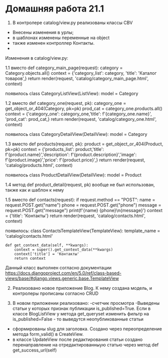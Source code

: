 # Домашняя работа 21.1

1. В контролере catalog/view.py реализованы классы CBV
- Внесены изменения в урлы;
- в шаблонах изменены переменные на object
- также изменен контроллер Контакты.
- 
Изменения в catalog/view.py:

1.1 вместо
def category_main_page(request):
    category = Category.objects.all()
    context = {'category_list': category, 'title': 'Каталог товаров',}
    return render(request, 'catalog/category_main_page.html', context)

появилось
class CategoryListView(ListView):
    model = Category

1.2 вместо
def category_one(request, pk):
    category_one = get_object_or_404(Category, pk=pk)
    prod_cat = category_one.products.all()
    context = {'category_one': category_one,'title': f'{category_one.name}', 'prod_cat': prod_cat,}
    return render(request, 'catalog/category_one.html', context)

появилось
class CategoryDetailView(DetailView):
    model = Category

1.3 вместо 
def products(request, pk):
    product = get_object_or_404(Product, pk=pk)
    context = {'products_list': product,'title': f'{product.name}','description': f'{product.description}','image': f'{product.image}','price': f'{product.price}',}
    return render(request, 'catalog/products.html', context)

появилось
class ProductDetailView(DetailView):
    model = Product

1.4 метод def product_detail(request, pk) вообще не был использован, также как и шаблон к нему

1.5 вместо
def contacts(request):
    if request.method == "POST":
        name = request.POST.get("name")
        phone = request.POST.get("phone")
        message = request.POST.get("message")
        print(f'{name} {phone}\n{message}')
    context = {'title': 'Контакты'}
    return render(request, 'catalog/contacts.html', context)

появилось:
class ContactsTemplateView(TemplateView):
    template_name = 'catalog/contacts.html'

    def get_context_data(self, **kwargs):
        context = super().get_context_data(**kwargs)
        context['title'] = 'Контакты'
        return context

Данный класс выполнен согласно документации https://docs.djangoproject.com/en/5.0/ref/class-based-views/base/#django.views.generic.base.TemplateView

2. Реализовано новое приложение Blog.
К нему создана модель, и контролеры прописаны согласно CRUD

3. В новом приложении реализовано:
-счетчик просмотра
-Выведены статьи у которых признак публикации is_published=True.
Если в классе BlogListView у метода get_queryset изменить фильтр на is_published=False - то выведутся неопубликованные статьи
- сформированы slug для заголовка. 
Создано через переопределение метода form_valid() в CreateView.
- в классе UpdateView после редактирования статьи создано перенаправление на отредактированныую статью через метод def get_success_url(self)